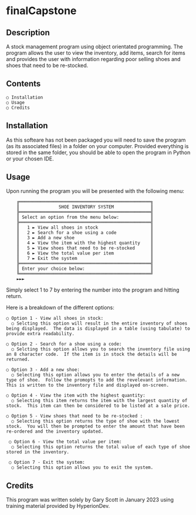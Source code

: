 <h1>finalCapstone</h1>

<h2>Description</h2>

A stock management program using object orientated programming.  The program allows the user to view the inventory, add items, search for items and provides the user with information regarding poor selling shoes and shoes that need to be re-stocked.

<h2>Contents</h2>

    ○ Installation
    ○ Usage
    ○ Credits
  
<h2>Installation</h2>

As this softeare has not been packaged you will need to save the program (as its associated files) in a folder on your computer.  Provided everything is stored in the same folder, you should be able to open the program in Python or your chosen IDE.

<h2>Usage</h2>

Upon running the program you will be presented with the following menu:

        ╔══════════════════════════════════════════════════╗
        ║               SHOE INVENTORY SYSTEM              ║
        ╠══════════════════════════════════════════════════╣
        ║ Select an option from the menu below:            ║     
        ╠══════════════════════════════════════════════════╣
        ║   1 ► View all shoes in stock                    ║ 
        ║   2 ► Search for a shoe using a code             ║ 
        ║   3 ► Add a new shoe                             ║ 
        ║   4 ► View the item with the highest quantity    ║ 
        ║   5 ► View shoes that need to be re-stocked      ║ 
        ║   6 ► View the total value per item              ║
        ║   7 ► Exit the system                            ║
        ╠══════════════════════════════════════════════════╣
        ║ Enter your choice below:                         ║     
        ╚══════════════════════════════════════════════════╝
        ►►► 

Simply select 1 to 7 by entering the number into the program and hitting return.

Here is a breakdown of the different options:

    ○ Option 1 - View all shoes in stock:
      ○ Selcting this option will result in the entire inventory of shoes being displayed.  The data is displayed in a table (using tabulate) to provide extra readability.
      
    ○ Option 2 - Search for a shoe using a code:
      ○ Selcting this option allows you to search the inventory file using an 8 character code.  If the item is in stock the details will be returned.
     
    ○ Option 3 - Add a new shoe:
      ○ Selecting this option allows you to enter the details of a new type of shoe.  Follow the promopts to add the revelevant information.  This is written to the inventory file and displayed on-screen.
    
    ○ Option 4 - View the item with the highest quantity:
      ○ Selecting this item returns the item with the largest quantity of stock.  This item can then be considered to be listed at a sale price.
      
    ○ Option 5 - View shoes that need to be re-stocked :
      ○ Selecting this option returns the type of shoe with the lowest stock.  You will then be prompted to enter the amount that have been re-ordered and the inventory updated.
      
     ○ Option 6 - View the total value per item:
      ○ Selecting this option returns the total value of each type of shoe stored in the inventory.
      
     ○ Option 7 - Exit the system:
      ○ Selecting this option allows you to exit the system.

<h2>Credits</h2>

This program was written solely by Gary Scott in January 2023 using training material provided by HyperionDev.
